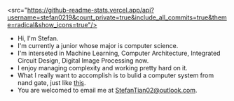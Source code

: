<src="https://github-readme-stats.vercel.app/api?username=stefan0219&count_private=true&include_all_commits=true&theme=radical&show_icons=true"/>
- Hi, I'm Stefan.
- I'm currently a junior whose major is computer science.
- I'm interseted in Machine Learning, Computer Architecture, Integrated Circuit Design, Digital Image Processing now.
- I enjoy managing complexity and working pretty hard on it.
- What I really want to accomplish is to bulid a computer system from nand gate, just like [this](https://www.nand2tetris.org/).
- You are welcomed to email me at StefanTian02@outlook.com.
